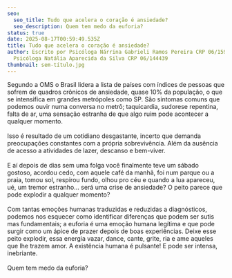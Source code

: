 ```yaml
---
seo:
  seo_title: Tudo que acelera o coração é ansiedade?
  seo_description: Quem tem medo da euforia?
status: true
date: 2025-08-17T00:59:49.535Z
title: Tudo que acelera o coração é ansiedade?
author: Escrito por Psicóloga Nárrina Gabrieli Ramos Pereira CRP 06/159448 e
  Psicóloga Natália Aparecida da Silva CRP 06/144439
thumbnail: sem-título.jpg
---
```

<!--StartFragment-->

Segundo a OMS o Brasil lidera a lista de países com índices de pessoas que sofrem de quadros crônicos de ansiedade, quase 10% da população, o que se intensifica em grandes metrópoles como SP. São sintomas comuns que podemos ouvir numa conversa no metrô; taquicardia, sudorese repentina, falta de ar, uma sensação estranha de que algo ruim pode acontecer a qualquer momento.\
\
Isso é resultado de um cotidiano desgastante, incerto que demanda preocupações constantes com a própria sobrevivência. Além da ausência de acesso a atividades de lazer, descanso e bem-viver.\
\
E aí depois de dias sem uma folga você finalmente teve um sábado gostoso, acordou cedo, com aquele café da manhã, foi num parque ou a praia, tomou sol, respirou fundo, olhou pro céu e quando a lua apareceu, ué, um tremor estranho… será uma crise de ansiedade? O peito parece que pode explodir a qualquer momento?\
\
Com tantas emoções humanas traduzidas e reduzidas a diagnósticos, podemos nos esquecer como identificar diferenças que podem ser sutis mas fundamentais; a euforia é uma emoção humana legítima e que pode surgir como um ápice de prazer depois de boas experiências. Deixe esse peito explodir, essa energia vazar, dance, cante, grite, ria e ame aqueles que lhe trazem amor. A existência humana é pulsante! E pode ser intensa, inebriante.\
\
Quem tem medo da euforia?

<!--EndFragment-->